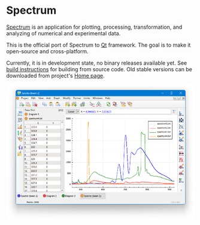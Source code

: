# Spectrum

[Spectrum](http://www.spectrum.orion-project.org/) is an application for plotting, processing, transformation, and analyzing of numerical and experimental data.


This is the official port of Spectrum to [Qt](qt.io) framework. The goal is to make it open-source and cross-platform.


Currently, it is in development state, no binary releases available yet. See [build instructions](./docs/build.md) for building from source code. Old stable versions can be downloaded from project's [Home page](http://www.spectrum.orion-project.org/index.php?page=dload).


![](./img/screens/main.png)

